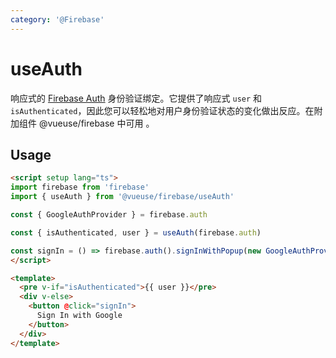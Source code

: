 ```yaml
---
category: '@Firebase'
---
```


# useAuth

响应式的 [Firebase Auth](https://firebase.google.com/docs/auth) 身份验证绑定。它提供了响应式 `user` 和 `isAuthenticated`，因此您可以轻松地对用户身份验证状态的变化做出反应。在附加组件 @vueuse/firebase 中可用 。

## Usage

```html
<script setup lang="ts">
import firebase from 'firebase'
import { useAuth } from '@vueuse/firebase/useAuth'

const { GoogleAuthProvider } = firebase.auth

const { isAuthenticated, user } = useAuth(firebase.auth)

const signIn = () => firebase.auth().signInWithPopup(new GoogleAuthProvider())
</script>

<template>
  <pre v-if="isAuthenticated">{{ user }}</pre>
  <div v-else>
    <button @click="signIn">
      Sign In with Google
    </button>
  </div>
</template>
```
